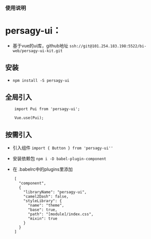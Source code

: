 
### 使用说明
# persagy-ui：
- 基于vue的ui库，github地址 `ssh://git@101.254.183.198:5522/bi-web/persagy-ui-kit.git`

## 安装
- `npm install -S persagy-ui`

## 全局引入
```text
    import Pui from 'persagy-ui';
    
    Vue.use(Pui);
```
## 按需引入
- 引入组件 `import { Button } from 'persagy-ui''`
- 安装依赖包   `npm i -D babel-plugin-component`

- 在 .babelrc中的plugins里添加
```text
    [
      "component",
      {
        "libraryName": "persagy-ui",
        "camel2Dash": false,
        "styleLibrary": {
          "name": "theme",
          "base": true,
          "path": "[module]/index.css",
          "mixin": true
        }
      }
    ]
```

